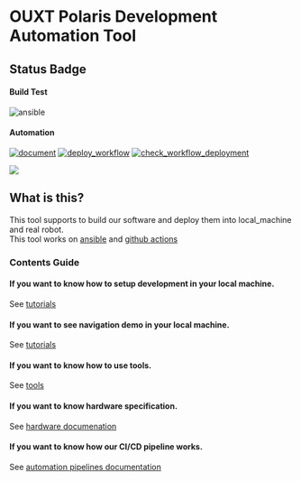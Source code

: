 # OUXT Polaris Development Automation Tool
## Status Badge
#### Build Test
![ansible](https://github.com/OUXT-Polaris/ouxt_automation/workflows/ansible/badge.svg)

#### Automation
[![document](https://github.com/OUXT-Polaris/ouxt_automation/actions/workflows/document.yaml/badge.svg)](https://github.com/OUXT-Polaris/ouxt_automation/actions/workflows/document.yaml)
[![deploy_workflow](https://github.com/OUXT-Polaris/ouxt_automation/actions/workflows/deploy_workflow.yaml/badge.svg)](https://github.com/OUXT-Polaris/ouxt_automation/actions/workflows/deploy_workflow.yaml)
[![check_workflow_deployment](https://github.com/OUXT-Polaris/ouxt_automation/actions/workflows/check_workflow.yaml/badge.svg)](https://github.com/OUXT-Polaris/ouxt_automation/actions/workflows/check_workflow.yaml)

[![](https://img.youtube.com/vi/nkrm7e8vdPg/maxresdefault.jpg)](https://www.youtube.com/watch?v=nkrm7e8vdPg)

## What is this?
This tool supports to build our software and deploy them into local_machine and real robot.  
This tool works on [ansible](https://docs.ansible.com/) and [github actions](https://github.com/features/actions)

### Contents Guide
#### If you want to know how to setup development in your local machine.
See [tutorials](tutorials/supported_platforms)

#### If you want to see navigation demo in your local machine.
See [tutorials](tutorials/navigation_demo)

#### If you want to know how to use tools.
See [tools](tools/tools.md)

#### If you want to know hardware specification.
See [hardware documenation](https://ouxt-polaris.github.io/robotx-hardware-documentation/)

#### If you want to know how our CI/CD pipeline works.
See [automation pipelines documentation](automation)
